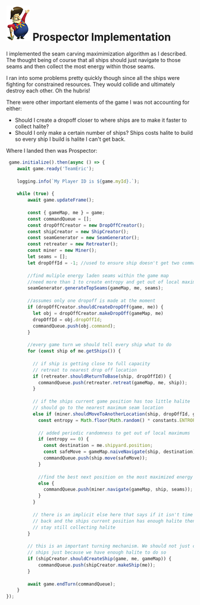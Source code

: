# ![Prospector](04-01.png) Prospector Implementation 

I implemented the seam carving maximimization algorithm as I described. The thought being of course that all ships should just navigate to those seams and then collect the most energy within those seams. 

I ran into some problems pretty quickly though since all the ships were fighting for constrained resources. They would collide and ultimately destroy each other. Oh the hubris!

There were other important elements of the game I was not accounting for either:

- Should I create a dropoff closer to where ships are to make it faster to collect halite?
- Should I only make a certain number of ships? Ships costs halite to build so every ship I build is halite I can't get back.

Where I landed then was Prospector:

```javascript
 game.initialize().then(async () => {
    await game.ready('TeamEric');

    logging.info(`My Player ID is ${game.myId}.`);

    while (true) {
        await game.updateFrame();

        const { gameMap, me } = game;
        const commandQueue = [];
        const dropOffCreator = new DropOffCreator();
        const shipCreator = new ShipCreator();
        const seamGenerator = new SeamGenerator();
        const retreater = new Retreater();
        const miner = new Miner();
        let seams = [];
        let dropOffId = -1; //used to ensure ship doesn't get two commands

        //find muliple energy laden seams within the game map
        //need more than 1 to create entropy and get out of local maximums
        seamGenerator.generateTopSeams(gameMap, me, seams);

        //assumes only one dropoff is made at the moment
        if (dropOffCreator.shouldCreateDropOff(game, me)) {
          let obj = dropOffCreator.makeDropOff(gameMap, me)
          dropOffId = obj.dropOffId;
          commandQueue.push(obj.command);
        }

        //every game turn we should tell every ship what to do
        for (const ship of me.getShips()) {

          // if ship is getting close to full capacity
          // retreat to nearest drop off location
          if (retreater.shouldReturnToBase(ship, dropOffId)) {
            commandQueue.push(retreater.retreat(gameMap, me, ship));
          }

          // if the ships current game position has too little halite
          // should go to the nearest maximum seam location
          else if (miner.shouldMoveToAnotherLocation(ship, dropOffId, gameMap)) {
            const entropy = Math.floor(Math.random() * constants.ENTROPY);

            // added periodic randomness to get out of local maximums
            if (entropy == 0) {
              const destination = me.shipyard.position;
              const safeMove = gameMap.naiveNavigate(ship, destination);
              commandQueue.push(ship.move(safeMove));
            }

            //find the best next position on the most maximized energy seam
            else {
              commandQueue.push(miner.navigate(gameMap, ship, seams));
            }
          }

          // there is an implicit else here that says if it isn't time to go 
          // back and the ships current position has enough halite then just
          // stay still collecting halite
        }

        // this is an important turning mechanism. We should not just create 
        // ships just because we have enough halite to do so
        if (shipCreator.shouldCreateShip(game, me, gameMap)) {
            commandQueue.push(shipCreator.makeShip(me));
        }

        await game.endTurn(commandQueue);
    }
});
```
